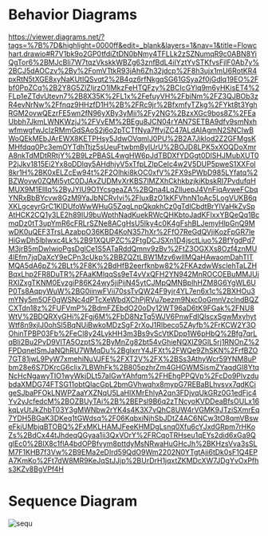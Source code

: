 # Behavior Diagrams
   
https://viewer.diagrams.net/?tags=%7B%7D&highlight=0000ff&edit=_blank&layers=1&nav=1&title=Flowchart.drawio#R7V1bk9o2GP0tfdiZtDN0bNmy4TFLLk2zSZNumqR9c0ABN8YiQgTor6%2BMJcBIi7W7tqzVkskkWBZg63znfBdL4iIYztYvSTKfvsFjlF0Ab7y%2BCJ5dAOCzv%2By%2FomVTtkR93jAh6Zh32jdcp%2F8h3ujx1mU6RotKR4pxRtN5tXGE8xyNaKUtIQSvqt2%2B4qz6rfNkgqSG61GSya2f0jGdlq19EO%2Fbf0PpZCq%2B2Y8G5ZlZIjrzO1lMkzFeHTQFzy%2BCIcGYlq9m6yHKisET4%2FLp1eZTdvUtevn7%2B8X35K%2FL1x%2FefuyVH%2FbiNm%2FZ3QJBOb3zR4evNrNw%2Ffnqz9HHzfD1H%2B%2FRc9jr%2BfxmfyTZkg%2FYkt8t3YghRGM2ovwQEzrFE5wn2fN96yXBy3yMii%2Fy2NG%2BzxXGc9bos8Z%2FEaUbbh7JkmLWNKWzjJ%2FVvEM%2BEgu8JCN04rYAN7SETBA9dfv9smNxhwfmwgfwJcIzRMmGdSAoS2j6o2pTCTfNya7ffvjZC47ALdAIAgmN2SNCIwBWoQEkMEbJArEWX8KETPHsy5JdwOVqmlJ0PU%2B2A7Jiklod2Z2GFMgsKMHfdqq0Pc3emOYTdhTtjz5sUeuFtwbmByIUrU%2BOJD8LPK5xXOQDoXmrA8nkTdMDtRRtjY%2B9LzPBASL4wgHW6pJdTBDXfYDGgt0DlSHJMubXUT0P2jJkv1815Ei2Yx8oDDlqy5AHdhjyV5xTfpLZlpCeIc4w2V5DUP5pweS1XXFol8kr1H%2BK0xELZcEw94t%2F2Olhki8kOC0xfV%2FX9sPWbD985LYfatq%2BZWovw0ZQMi5ytC0DJAxZUDMvXrKBS7IMZXhCkhkbzjkiKbskRI7PvdufqHMUX9M1Elllq%2ByJYIU9O1YcsgeaZA%2BQna4LqZlIuepJ4VnFiqAvweFCbqYNRxBbBYcvw8GzM9YaJbNCRvIvi%2FluxBzO1kKFVhnN1oAc5LogVUKB6qXKLgceyrGrC1KlDUfoWwWHuG5ZqgLnpQkqkhCz0gTdlCbdtBrYlVaHkZvSpAtHCK2CQ1y3LE2h89IU9buWpthNadKuekRWcQHKbtoJadKFIxxYBQeQq1BcmqDz0tT3upYmR6cFRLrSZNe8ACgHsU5Iky4c0K4gFshBLJemyHlpGnQ9MwDK0uQEF3TrsLAzabpO36KBD4KoN357hXr%2FfO7ReGdQVjiKozFpGR7leHiGwDh5lbIwxc4Lk%2B91XQUPZC%2FtgDCJSXn1D4jsctLiuo%2BfYgdPd7M3jrB5mDwIwioPgsDglCe1S5ATaRddQmnv9zBv%2FtZ3OGXXs8Ozf4znMU4lEfm7jqDaXcY9eCPn3cUkp%2BBZQZtLBW1Mzv6wlIMQaHAwaomDahTlTMQA5dA6pZ%2BLt%2F8K%2BdHfB2eerfknbw82%2FKAzdwWsclehTaLZHBqxLhp2FR8DuTR%2FAaKMlqqSs9eT4vVxQFH2YN942MnROCOEBuMMJUiRXIZxgTKNM0EvzgiP86K24wy5jiPijN45ytCJMpQMNBplhHZM8G6YgWL6UP0Ts8AqpyWuW%2BG0iinwFVii70ssTvQW24F9yjr4YL7en6x1c%2BXHOu3mYNy5m5OF0gWSNc4dPTcXeWbdXChPjRVu7pezm9Nxc0oGmnVzclndBQZCXTdn18z%2FUFVmP%2BdmFZEbdO20oDy12WT96aD6tK9FGak%2FNU8WtV%2BDQRXyGHi%2Fgj6M%2FbD8NzTq5WJV6PnwFdIQlscxSgwMxyhytWtf8n9xjlJ0ohSl5BqNUiBwkoMDzSgF2rXoJ1Rlbeco5ZAyfb%2FrKCW2Y3OOhinTPBP03Fb%2FeCl8y24LykHH3m3Bs9vScVtKDpp1W6pHbQ%2Bfg7qrLqBli2Bu2PvD9VlTA5OzptS%2ByMnZg82bt54vGhieNQXlZ9GlL5rj1RNOnZ%2FPDqneISmJaNQhRU7WMqDu%2BgIxrrY4JFXt%2FWQe9ZhSKN%2FrfBZO7GT81jwL9PyW7xmehiNuVJFE%2FXT2V%2FX%2BSs3AthyWcr59YNM8uPbm28e6S7DKrcG6clix7LBWhFk%2B805pzhrZm4GHGWMSismZYaqdGI8YtqNcHcNgawyTIO1wyWkjDLt57aIGwYAhfqm%2FHEhgPPQVp%2FcDo9PlvzdubdaXMDG74FTSG11obtQlacGpL2bmGVhwqhx8mypG7REBaBLhvsvx7qdKCigeSJbaPFOkLNWPZaaYXZNqU5LaHlXMrEhlyA2qn3FDjvqUkGRz0G1edFjc4Yv2yJcfedcM%2BOZBUyTAi%2B%2BEPsl9B6q2zTNcyoKVDDeaBfsOULx16kqLyUtJkZhbT03Y3gMWNbw2rYK4s4K3X7vQhC8UW4rVGMK9JTziSXmrEq7YDH5BGaK3DKeq1tGWdsq%2F06KqbxiNjhSbJDtZ4AC6NCw3tO8qmVBsweFkiUMbjqBTOBQ%2FxMKLHAMJFeeKHMDgLsnq0Xfu6cYJxdGRpm7rHKoZs%2BdCx44tJhdeqQGyaa1ii3QxVOrY%2FRCqoTRHseu1qEYs2did6xGa9QglEc0%2BlX8c1flA4bdOPBfvym8pttdyMsNRwaHuGHcJh%2BKHzsVva3sSLM7F1KHB7f3Vw%2B9EMa2eDIrd59QdO9Wm2202N0YTgtAji6tDk0sF1Q4EPA7KmKo%2Ft7dW8MR9KeJqStJJjp%2BUrDrH1jqxtZKMDcXW7JDgYvOxPfhs3KZv8BgVPf4H

# Sequence Diagram  

![sequ](https://user-images.githubusercontent.com/69413922/132314320-aa51bc80-b064-426d-b426-00aa928d859c.png)


